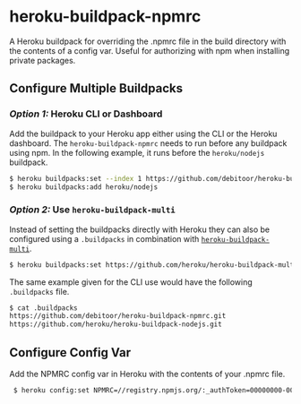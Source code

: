 # heroku-buildpack-npmrc
A Heroku buildpack for overriding the .npmrc file in the build directory with the contents of a config var. Useful for authorizing with npm when installing private packages.

## Configure Multiple Buildpacks
### _Option 1:_ Heroku CLI or Dashboard
Add the buildpack to your Heroku app either using the CLI or the Heroku dashboard. The `heroku-buildpack-npmrc` needs to run before any buildpack using npm. In the following example, it runs before the `heroku/nodejs` buildpack.
```bash
$ heroku buildpacks:set --index 1 https://github.com/debitoor/heroku-buildpack-npmrc.git
$ heroku buildpacks:add heroku/nodejs
```

### _Option 2:_ Use `heroku-buildpack-multi`
Instead of setting the buildpacks directly with Heroku they can also be configured using a `.buildpacks` in combination with [`heroku-buildpack-multi`]( https://github.com/heroku/heroku-buildpack-multi).

``` bash
$ heroku buildpacks:set https://github.com/heroku/heroku-buildpack-multi.git  
```

The same example given for the CLI use would have the following `.buildpacks` file.

``` bash
$ cat .buildpacks
https://github.com/debitoor/heroku-buildpack-npmrc.git
https://github.com/heroku/heroku-buildpack-nodejs.git
```

## Configure Config Var
Add the NPMRC config var in Heroku with the contents of your .npmrc file.

``` bash
 $ heroku config:set NPMRC=//registry.npmjs.org/:_authToken=00000000-0000-0000-0000-000000000000
```

